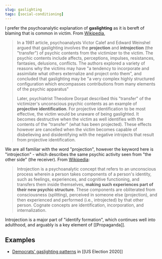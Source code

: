 ```yaml
---
slug: gaslighting
tags: [social-conditioning]
---
```


I prefer the psychoanalytic explanation of **gaslighting** as it is bereft of blaming that is common in victim. From [Wikipedia](https://en.wikipedia.org/w/index.php?title=Gaslighting&oldid=991474592#Psychoanalytic_explanation),

> In a 1981 article, psychoanalysts Victor Calef and Edward Weinshel argued that gaslighting involves the **projection** and **introjection** (the "transfer") of psychic contents from the victimizer to the victim. The psychic contents include affects, perceptions, impulses, resistances, fantasies, delusions, conflicts. The authors explored a variety of reasons why the victims may have "a tendency to incorporate and assimilate what others externalize and project onto them", and concluded that gaslighting may be "a very complex highly structured configuration which encompasses contributions from many elements of the psychic apparatus"
> 
> Later, psychiatrist Theodore Dorpat described this "transfer" of the victimizer's unconscious psychic contents as an example of **projective identification**. For projective identification to be most effective, the victim would be unaware of being gaslighted. It becomes destructive when the victim as well identifies with the contents of the "transfer" (what has been projected). These effects however are cancelled when the victim becomes capable of disbelieving and disidentifying with the negative introjects that result from projective identification.

We are all familiar with the word "projection", however the keyword here is "introjection" - which describes the same psychic activity seen from "the other side" (the receiver). From [Wikipedia](https://en.wikipedia.org/w/index.php?title=Introjection&oldid=940792981):

> Introjection is a psychoanalytic concept that refers to an unconscious process wherein a person takes components of a person's identity, such as feelings, experiences, and cognitive functioning, and transfers them inside themselves, **making such experiences part of their new psychic structure**. These components are obliterated from consciousness (splitting), perceived in someone else (projection), and then experienced and performed (i.e., introjected) by that other person. Cognate concepts are identification, incorporation, and internalization.

Introjection is a major part of "identify formation", which continues well into adulthood, and arguably is a key element of [[Propaganda]].

## Examples

- [Democrats' gaslighting patterns](https://twitter.com/ScottAdamsSays/status/1329794369453400064) in [[US Election 2020]]